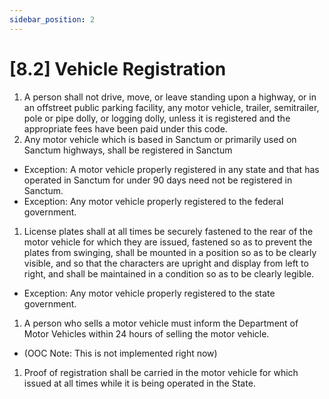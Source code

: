 ```yaml
---
sidebar_position: 2
---
```

# [8.2] Vehicle Registration

1. A person shall not drive, move, or leave standing upon a highway, or in an offstreet public parking facility, any motor vehicle, trailer, semitrailer, pole or pipe dolly, or logging dolly, unless it is registered and the appropriate fees have been paid under this code.
2. Any motor vehicle which is based in Sanctum or primarily used on Sanctum highways, shall be registered in Sanctum

- Exception: A motor vehicle properly registered in any state and that has operated in Sanctum for under 90 days need not be registered in Sanctum.
- Exception: Any motor vehicle properly registered to the federal government.

1. License plates shall at all times be securely fastened to the rear of the motor vehicle for which they are issued, fastened so as to prevent the plates from swinging, shall be mounted in a position so as to be clearly visible, and so that the characters are upright and display from left to right, and shall be maintained in a condition so as to be clearly legible.

- Exception: Any motor vehicle properly registered to the state government.

1. A person who sells a motor vehicle must inform the Department of Motor Vehicles within 24 hours of selling the motor vehicle.

- (OOC Note: This is not implemented right now)

1. Proof of registration shall be carried in the motor vehicle for which issued at all times while it is being operated in the State.